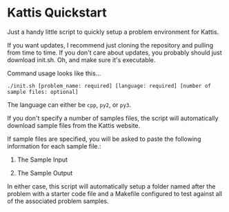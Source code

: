 # Kattis Quickstart

Just a handy little script to quickly setup a problem environment for Kattis.

If you want updates, I recommend just cloning the repository and pulling
from time to time. If you don't care about updates, you probably should
just download init.sh. Oh, and make sure it's executable.

Command usage looks like this...

`./init.sh [problem_name: required] [language: required] [number of sample files: optional]`

The language can either be `cpp`, `py2`, or `py3`.

If you don't specify a number of samples files, the script will automatically
download sample files from the Kattis website.

If sample files are specified, you will be asked to paste the following
information for each sample file.:

1. The Sample Input

2. The Sample Output

In either case, this script will automatically setup a folder named after
the problem with a starter code file and a Makefile configured to test against
all of the associated problem samples.
